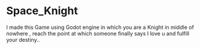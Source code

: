 # Space_Knight
I made this Game using Godot engine in which you are a Knight in middle of nowhere , reach the point at which someone finally says I love u and fulfill your destiny..
